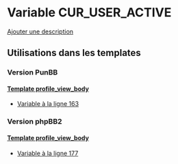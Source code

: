 # Variable CUR_USER_ACTIVE
[Ajouter une description](https://fa-tvars.appspot.com/var/CUR_USER_ACTIVE)

## Utilisations dans les templates

### Version PunBB

#### [Template profile_view_body](punbb/profile_view_body.md#readme)
* [Variable &agrave; la ligne 163](../punbb/profile_view_body.tpl#L163)

### Version phpBB2

#### [Template profile_view_body](subsilver/profile_view_body.md#readme)
* [Variable &agrave; la ligne 177](../subsilver/profile_view_body.tpl#L177)